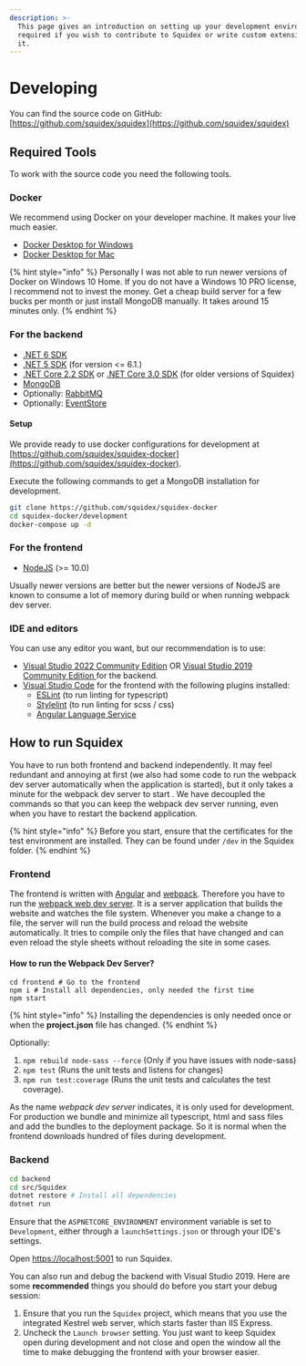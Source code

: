 ```yaml
---
description: >-
  This page gives an introduction on setting up your development environment,
  required if you wish to contribute to Squidex or write custom extensions for
  it.
---
```


# Developing

You can find the source code on GitHub: [https://github.com/squidex/squidex](https://github.com/squidex/squidex)

## Required Tools

To work with the source code you need the following tools.

### Docker

We recommend using Docker on your developer machine. It makes your live much easier.

* [Docker Desktop for Windows](https://docs.docker.com/docker-for-windows/)
* [Docker Desktop for Mac](https://docs.docker.com/docker-for-mac/)

{% hint style="info" %}
Personally I was not able to run newer versions of Docker on Windows 10 Home. If you do not have a Windows 10 PRO license, I recommend not to invest the money. Get a cheap build server for a few bucks per month or just install MongoDB manually. It takes around 15 minutes only.
{% endhint %}

### For the backend

* [.NET 6 SDK](https://dotnet.microsoft.com/en-us/download/dotnet/6.0)
* [.NET 5 SDK](https://dotnet.microsoft.com/download/dotnet/5.0) (for version <= 6.1.)
* [.NET Core 2.2 SDK](https://dotnet.microsoft.com/download/dotnet-core/2.2) or [.NET Core 3.0 SDK](https://dotnet.microsoft.com/download/dotnet-core/3.0) (for older versions of Squidex)
* [MongoDB](https://www.mongodb.com)
* Optionally: [RabbitMQ](https://www.rabbitmq.com/download.html)
* Optionally: [EventStore](https://eventstore.org)

#### Setup

We provide ready to use docker configurations for development at [https://github.com/squidex/squidex-docker](https://github.com/squidex/squidex-docker).

Execute the following commands to get a MongoDB installation for development.

```bash
git clone https://github.com/squidex/squidex-docker
cd squidex-docker/development
docker-compose up -d
```

### For the frontend

* [NodeJS](https://nodejs.org/en/) (>= 10.0)

Usually newer versions are better but the newer versions of NodeJS are known to consume a lot of memory during build or when running webpack dev server.

### IDE and editors

You can use any editor you want, but our recommendation is to use:

* [Visual Studio 2022 Community Edition](https://visualstudio.microsoft.com/de/vs/community/) OR [Visual Studio 2019 Community Edition ](https://visualstudio.microsoft.com/vs/?rr=https%3A%2F%2Fwww.google.com%2F)for the backend.
* [Visual Studio Code](https://code.visualstudio.com) for the frontend with the following plugins installed:
  * [ESLint](https://marketplace.visualstudio.com/items?itemName=dbaeumer.vscode-eslint) (to run linting for typescript)
  * [Stylelint](https://marketplace.visualstudio.com/items?itemName=stylelint.vscode-stylelint) (to run linting for scss / css)
  * [Angular Language Service](https://marketplace.visualstudio.com/items?itemName=Angular.ng-template)

## How to run Squidex

You have to run both frontend and backend independently. It may feel redundant and annoying at first (we also had some code to run the webpack dev server automatically when the application is started), but it only takes a minute for the webpack dev server to start . We have decoupled the commands so that you can keep the webpack dev server running, even when you have to restart the backend application.

{% hint style="info" %}
Before you start, ensure that the certificates for the test environment are installed. They can be found under `/dev` in the Squidex folder.
{% endhint %}

### Frontend

The frontend is written with [Angular](https://angular.io) and [webpack](https://webpack.js.org). Therefore you have to run the [webpack web dev server](https://webpack.js.org/configuration/dev-server/). It is a server application that builds the website and watches the file system. Whenever you make a change to a file, the server will run the build process and reload the website automatically. It tries to compile only the files that have changed and can even reload the style sheets without reloading the site in some cases.

#### How to run the Webpack Dev Server?

```
cd frontend # Go to the frontend
npm i # Install all dependencies, only needed the first time
npm start
```

{% hint style="info" %}
Installing the dependencies is only needed once or when the **project.json** file has changed.
{% endhint %}

Optionally:

1. `npm rebuild node-sass --force` (Only if you have issues with node-sass)
2. `npm test` (Runs the unit tests and listens for changes)
3. `npm run test:coverage` (Runs the unit tests and calculates the test coverage).

As the name _webpack dev server_ indicates, it is only used for development. For production we bundle and minimize all typescript, html and sass files and add the bundles to the deployment package. So it is normal when the frontend downloads hundred of files during development.

### Backend

```bash
cd backend
cd src/Squidex
dotnet restore # Install all dependencies
dotnet run
```

Ensure that the `ASPNETCORE_ENVIRONMENT` environment variable is set to `Development`, either through a `launchSettings.json` or through your IDE's settings.

Open [https://localhost:5001](https://localhost:5001) to run Squidex.

You can also run and debug the backend with Visual Studio 2019. Here are some **recommended** things you should do before you start your debug session:

1. Ensure that you run the `Squidex` project, which means that you use the integrated Kestrel web server, which starts faster than IIS Express.
2. Uncheck the `Launch browser` setting. You just want to keep Squidex open during development and not close and open the window all the time to make debugging the frontend with your browser easier.
